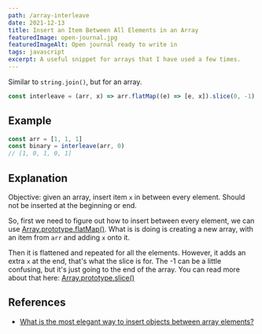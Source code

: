 ```yaml
---
path: /array-interleave
date: 2021-12-13
title: Insert an Item Between All Elements in an Array
featuredImage: open-journal.jpg
featuredImageAlt: Open journal ready to write in
tags: javascript
excerpt: A useful snippet for arrays that I have used a few times.
---
```

Similar to `string.join()`, but for an array.
```js
const interleave = (arr, x) => arr.flatMap((e) => [e, x]).slice(0, -1)
```
## Example
```js
const arr = [1, 1, 1]
const binary = interleave(arr, 0)
// [1, 0, 1, 0, 1]
```
## Explanation
Objective: given an array, insert item `x` in between every element. Should not be inserted at the beginning or end.

So, first we need to figure out how to insert between every element, we can use [Array.prototype.flatMap()](https://developer.mozilla.org/en-US/docs/Web/JavaScript/Reference/Global_Objects/Array/flatMap). What is is doing is creating a new array, with an item from `arr` and adding `x` onto it. 

Then it is flattened and repeated for all the elements. However, it adds an extra `x` at the end, that's what the slice is for. The -1 can be a little confusing, but it's just going to the end of the array. You can read more about that here: [Array.prototype.slice()](https://developer.mozilla.org/en-US/docs/Web/JavaScript/Reference/Global_Objects/Array/slice)

## References
- [What is the most elegant way to insert objects between array elements?](https://stackoverflow.com/a/55387306)
